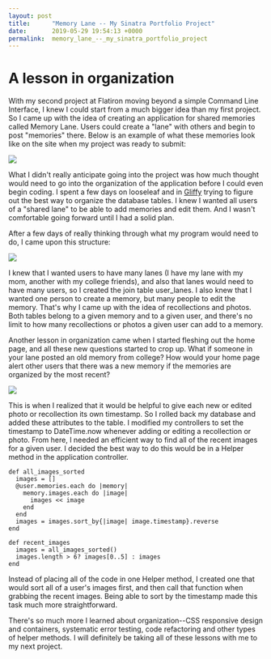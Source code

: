 ```yaml
---
layout: post
title:      "Memory Lane -- My Sinatra Portfolio Project"
date:       2019-05-29 19:54:13 +0000
permalink:  memory_lane_--_my_sinatra_portfolio_project
---
```


# A lesson in organization

With my second project at Flatiron moving beyond a simple Command Line Interface, I knew I could start from a much bigger idea than my first project.  So I came up with the idea of creating an application for shared memories called Memory Lane.  Users could create a "lane" with others and begin to post "memories" there.  Below is an example of what these memories look like on the site when my project was ready to submit:

![](https://www.dropbox.com/s/wlvf4a584g77zv7/Screen%20Shot%202019-05-29%20at%203.19.22%20PM.png?raw=1)

What I didn't really anticipate going into the project was how much thought would need to go into the organization of the application before I could even begin coding.  I spent a few days on looseleaf and in [Gliffy](http://www.gliffy.com) trying to figure out the best way to organize the database tables.  I knew I wanted all users of a "shared lane" to be able to add memories and edit them.  And I wasn't comfortable going forward until I had a solid plan.

After a few days of really thinking through what my program would need to do, I came upon this structure:

![](https://www.dropbox.com/s/lvi6cxf8wxi4zmx/Screen%20Shot%202019-05-29%20at%203.11.16%20PM.png?raw=1)

I knew that I wanted users to have many lanes (I have my lane with my mom, another with my college friends), and also that lanes would need to have many users, so I created the join table user_lanes.  I also knew that I wanted one person to create a memory, but many people to edit the memory.  That's why I came up with the idea of recollections and photos.  Both tables belong to a given memory and to a given user, and there's no limit to how many recollections or photos a given user can add to a memory.  

Another lesson in organization came when I started fleshing out the home page, and all these new questions started to crop up.  What if someone in your lane posted an old memory from college?  How would your home page alert other users that there was a new memory if the memories are organized by the most recent?  

![](https://www.dropbox.com/s/o9znrdw0kacjnsw/Screen%20Shot%202019-05-29%20at%203.36.42%20PM.png?raw=1)

This is when I realized that it would be helpful to give each new or edited photo or recollection its own timestamp.  So I rolled back my database and added these attributes to the table.  I modified my controllers to set the timestamp to DateTime.now whenever adding or editing a recollection or photo.  From here, I needed an efficient way to find all of the recent images for a given user.  I decided the best way to do this would be in a Helper method in the application controller.  

    def all_images_sorted
      images = []
      @user.memories.each do |memory|
        memory.images.each do |image|
          images << image
        end
      end
      images = images.sort_by{|image| image.timestamp}.reverse
    end

    def recent_images
      images = all_images_sorted()
      images.length > 6? images[0..5] : images
    end
		
Instead of placing all of the code in one Helper method, I created one that would sort all of a user's images first, and then call that function when grabbing the recent images.  Being able to sort by the timestamp made this task much more straightforward.  

There's so much more I learned about organization--CSS responsive design and containers, systematic error testing, code refactoring and other types of helper methods.  I will definitely be taking all of these lessons with me to my next project.


		

